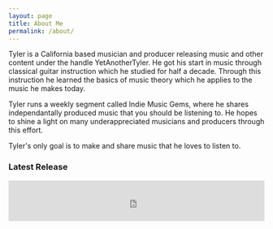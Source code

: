 ```yaml
---
layout: page
title: About Me
permalink: /about/
---
```


Tyler is a California based musician and producer releasing music and other content under the handle YetAnotherTyler. He got his start in music through classical guitar instruction which he studied for half a decade. Through this instruction he learned the basics of music theory which he applies to the music he makes today.

Tyler runs a weekly segment called Indie Music Gems, where he shares independantally produced music that you should be listening to. He hopes to shine a light on many underappreciated musicians and producers through this effort.

Tyler's only goal is to make and share music that he loves to listen to.

### Latest Release
<iframe src="https://open.spotify.com/embed/track/0J4iHfRvzGpEH7qJSTXKOb" width="100%" height="80" frameborder="0" allowtransparency="true" allow="encrypted-media"></iframe>